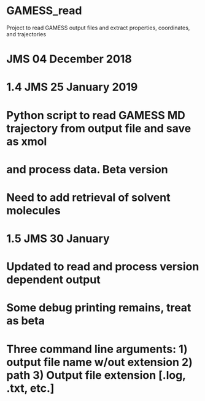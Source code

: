 # GAMESS_read
Project to read GAMESS output files and extract properties, coordinates, and trajectories
# JMS 04 December 2018
# 1.4 JMS 25 January 2019
#     Python script to read GAMESS MD trajectory from output file and save as xmol
#     and process data. Beta version
#     Need to add retrieval of solvent molecules
# 1.5 JMS 30 January
#     Updated to read and process version dependent output
# Some debug printing remains, treat as beta
# Three command line arguments: 1) output file name w/out extension 2) path 3) Output file extension [.log, .txt, etc.]
